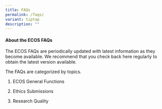 ```yaml
---
title: FAQs
permalink: /faqs/
variant: tiptap
description: ""
---
```

<h4>About the ECOS FAQs</h4>
<p>The ECOS FAQs are periodically updated with latest information as they
become available. We recommend that you check back here regularly to obtain
the latest version available.</p>
<p>The FAQs are categorized by topics.</p>
<ol data-tight="true" class="tight">
<li>
<p>ECOS General Functions</p>
</li>
<li>
<p>Ethics Submissions</p>
</li>
<li>
<p>Research Quality</p>
<p></p>
</li>
</ol>
<p></p>